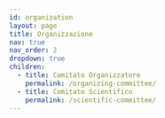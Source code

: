 ```yaml
---
id: organization
layout: page
title: Organizzazione
nav: true
nav_order: 2
dropdown: true
children:
  - title: Comitato Organizzatore
    permalink: /organizing-committee/
  - title: Comitato Scientifico
    permalink: /scientific-committee/
---
```

